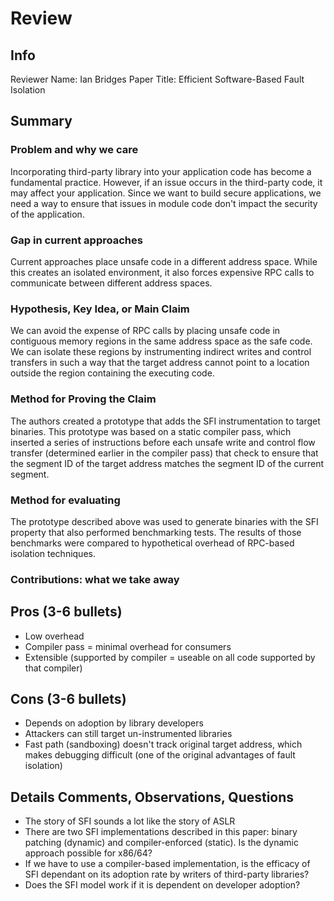 # Review

## Info

Reviewer Name: Ian Bridges
Paper Title: Efficient Software-Based Fault Isolation

## Summary

### Problem and why we care
Incorporating third-party library into your application code has become 
a fundamental practice. However, if an issue occurs in the third-party 
code, it may affect your application. Since we want to build secure 
applications, we need a way to ensure that issues in module code don't 
impact the security of the application.

### Gap in current approaches
Current approaches place unsafe code in a different address space. While 
this creates an isolated environment, it also forces expensive RPC calls 
to communicate between different address spaces.

### Hypothesis, Key Idea, or Main Claim
We can avoid the expense of RPC calls by placing unsafe code in contiguous 
memory regions in the same address space as the safe code. We can isolate 
these regions by instrumenting indirect writes and control transfers 
in such a way that the target address cannot point to a location outside 
the region containing the executing code.

### Method for Proving the Claim
The authors created a prototype that adds the SFI instrumentation to 
target binaries. This prototype was based on a static compiler pass, 
which inserted a series of instructions before each unsafe write 
and control flow transfer (determined earlier in the compiler pass) 
that check to ensure that the segment ID of the target address matches 
the segment ID of the current segment.

### Method for evaluating
The prototype described above was used to generate binaries with 
the SFI property that also performed benchmarking tests. The results 
of those benchmarks were compared to hypothetical overhead of RPC-based 
isolation techniques.

### Contributions: what we take away

## Pros (3-6 bullets)
- Low overhead
- Compiler pass = minimal overhead for consumers
- Extensible (supported by compiler = useable on all code supported 
by that compiler)

## Cons (3-6 bullets)
- Depends on adoption by library developers
- Attackers can still target un-instrumented libraries
- Fast path (sandboxing) doesn't track original target address, which 
makes debugging difficult (one of the original advantages of fault 
isolation)

## Details Comments, Observations, Questions
- The story of SFI sounds a lot like the story of ASLR
- There are two SFI implementations described in this paper: binary 
patching (dynamic) and compiler-enforced (static). Is the dynamic 
approach possible for x86/64?
- If we have to use a compiler-based implementation, is the efficacy 
of SFI dependant on its adoption rate by writers of third-party 
libraries?
- Does the SFI model work if it is dependent on developer adoption?




